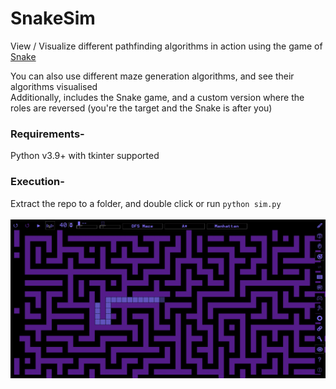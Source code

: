 # SnakeSim
View / Visualize different pathfinding algorithms in action using the game of [Snake](https://en.wikipedia.org/wiki/Snake_(video_game_genre))  

You can also use different maze generation algorithms, and see their algorithms visualised  
Additionally, includes the Snake game, and a custom version where the roles are reversed (you're the target and the Snake is after you)

### Requirements-  
Python v3.9+ with tkinter supported

### Execution-  
Extract the repo to a folder, and double click or run `python sim.py`
<br>
<br>
![](https://github.com/mfarhanz/SnakeSim/blob/main/demo/snakesim.gif)
